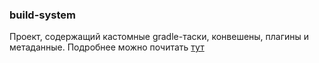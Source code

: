 ### build-system

Проект, содержащий кастомные gradle-таски, конвешены, плагины и метаданные.
Подробнее можно почитать [тут](https://docs.gradle.org/current/userguide/composite_builds.html)
